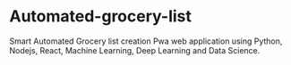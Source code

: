 # Automated-grocery-list
Smart Automated Grocery list creation Pwa web application using Python, Nodejs, React, Machine Learning, Deep Learning and Data Science.
